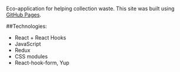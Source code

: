 Eco-application for helping collection waste. 
This site was built using [GitHub Pages](https://wild-dino.github.io/InEcology//).

##Technologies:
- React + React Hooks
- JavaScript
- Redux
- CSS modules
- React-hook-form, Yup
